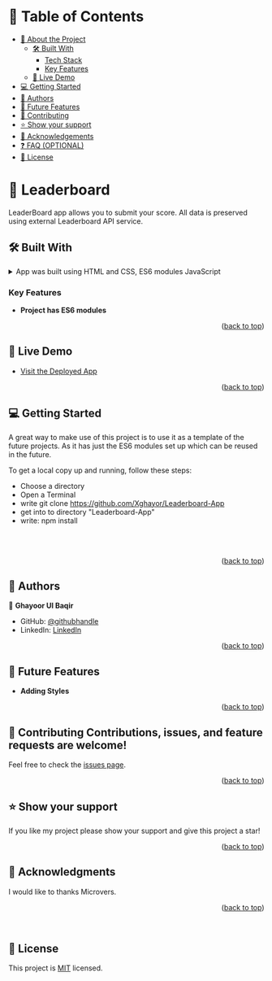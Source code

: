 
<a name="readme-top"></a>


# 📗 Table of Contents

- [📖 About the Project](#about-project)
  - [🛠 Built With](#built-with)
    - [Tech Stack](#tech-stack)
    - [Key Features](#key-features)
  - [🚀 Live Demo](#live-demo)
- [💻 Getting Started](#getting-started)
- [👥 Authors](#authors)
- [🔭 Future Features](#future-features)
- [🤝 Contributing](#contributing)
- [⭐️ Show your support](#support)
- [🙏 Acknowledgements](#acknowledgements)
- [❓ FAQ (OPTIONAL)](#faq)
- [📝 License](#license)


# 📖 Leaderboard <a name="about-project"></a>

LeaderBoard app allows you to submit your score. All data is preserved using external Leaderboard API service.

## 🛠 Built With <a name="built-with"></a>

<details>
  <summary>App was built using HTML and CSS, ES6 modules JavaScript</summary>
</details>


### Key Features <a name="key-features"></a>



- **Project has ES6 modules**


<p align="right">(<a href="#readme-top">back to top</a>)</p>



## 🚀 Live Demo <a name="live-demo"></a>


- [Visit the Deployed App](https://xghayor.github.io/Leaderboard-App/)


<p align="right">(<a href="#readme-top">back to top</a>)</p>


## 💻 Getting Started <a name="getting-started"></a>

A great way to make use of this project is to use it as a template of the future projects. As it has just the ES6 modules set up which can be reused in the future.

To get a local copy up and running, follow these steps:
<br>
- Choose a directory
- Open a Terminal
- write git clone https://github.com/Xghayor/Leaderboard-App
- get into to directory "Leaderboard-App"
- write: npm install


<br>


<br>

<p align="right">(<a href="#readme-top">back to top</a>)</p>


## 👥 Authors <a name="authors"></a>


👤 **Ghayoor Ul Baqir**

- GitHub: [@githubhandle](https://github.com/Xghayor)
- LinkedIn: [LinkedIn](https://www.linkedin.com/in/ghayoor-ul-baqir)


<p align="right">(<a href="#readme-top">back to top</a>)</p>



## 🔭 Future Features <a name="future-features"></a>


- **Adding Styles**


<p align="right">(<a href="#readme-top">back to top</a>)</p>


## 🤝 Contributing <a name="contributing"></a>Contributions, issues, and feature requests are welcome!

Feel free to check the [issues page](https://github.com/Xghayor/Leaderboard-App/issues).

<p align="right">(<a href="#readme-top">back to top</a>)</p>



## ⭐️ Show your support <a name="support"></a>

If you like my project please show your support and give this project a star!
<br>


<p align="right">(<a href="#readme-top">back to top</a>)</p>


## 🙏 Acknowledgments <a name="acknowledgements"></a>

I would like to thanks Microvers.

<p align="right">(<a href="#readme-top">back to top</a>)</p>
<br>

## 📝 License <a name="license"></a>

This project is [MIT](./LICENSE) licensed.
